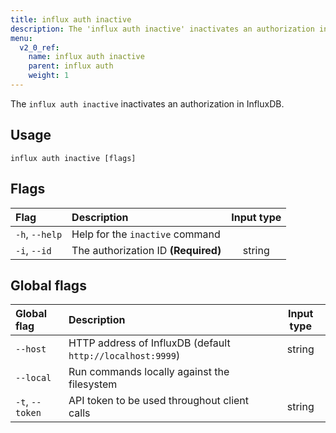 ```yaml
---
title: influx auth inactive
description: The 'influx auth inactive' inactivates an authorization in InfluxDB.
menu:
  v2_0_ref:
    name: influx auth inactive
    parent: influx auth
    weight: 1
---
```


The `influx auth inactive` inactivates an authorization in InfluxDB.

## Usage
```
influx auth inactive [flags]
```

## Flags
| Flag           | Description                         | Input type  |
|:----           |:-----------                         |:----------: |
| `-h`, `--help` | Help for the `inactive` command     |             |
| `-i`, `--id`   | The authorization ID **(Required)** | string      |

## Global flags
| Global flag     | Description                                                | Input type |
|:-----------     |:-----------                                                |:----------:|
| `--host`        | HTTP address of InfluxDB (default `http://localhost:9999`) | string     |
| `--local`       | Run commands locally against the filesystem                |            |
| `-t`, `--token` | API token to be used throughout client calls               | string     |
